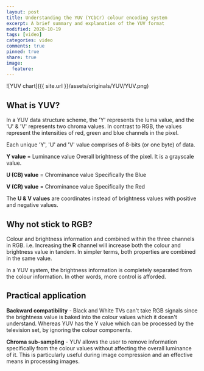 ```yaml
---
layout: post
title: Understanding the YUV (YCbCr) colour encoding system
excerpt: A brief summary and explanation of the YUV format
modified: 2020-10-19
tags: [video]
categories: video
comments: true
pinned: true
share: true
image:
  feature:
---
```


![YUV chart]({{ site.url }}/assets/originals/YUV/YUV.png)

## What is YUV?

In a YUV data structure scheme, the 'Y' represents the luma value, and the 'U' & 'V' represents two chroma values. In contrast to RGB, the values represent the intensities of red, green and blue channels in the pixel.

Each unique 'Y', 'U' and 'V' value comprises of 8-bits (or one byte) of data.

**Y value** = Luminance value
Overall brightness of the pixel. It is a grayscale value.

**U (CB) value** = Chrominance value
Specifically the Blue

**V (CR) value** = Chrominance value
Specifically the Red

The **U & V values** are coordinates instead of brightness values with positive and negative values.

## Why not stick to RGB?

Colour and brightness information and combined within the three channels in RGB. i.e. Increasing the **R** channel will increase both the colour and brightness value in tandem. In simpler terms, both properties are combined in the same value.

In a YUV system, the brightness information is completely separated from the colour information. In other words, more control is afforded.

## Practical application

**Backward compatibility** - Black and White TVs can't take RGB signals since the brightness value is baked into the colour values which it doesn't understand. Whereas YUV has the Y value which can be processed by the television set, by ignoring the colour components.

**Chroma sub-sampling** - YUV allows the user to remove information specifically from the colour values without affecting the overall luminance of it. This is particularly useful during image compression and an effective means in processing images.
